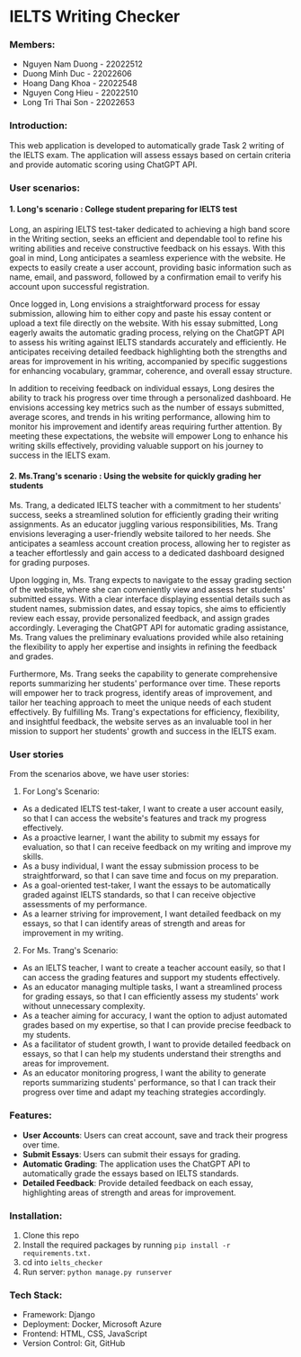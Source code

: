 # IELTS Writing Checker
### Members: 

- Nguyen Nam Duong - 22022512
- Duong Minh Duc - 22022606
- Hoang Dang Khoa - 22022548
- Nguyen Cong Hieu - 22022510
- Long Tri Thai Son - 22022653

### Introduction:
This web application is developed to automatically grade Task 2 writing of the IELTS exam. The application will assess essays based on certain criteria and provide automatic scoring using ChatGPT API.

### User scenarios:
#### 1. Long's scenario : College student preparing for IELTS test
Long, an aspiring IELTS test-taker dedicated to achieving a high band score in the Writing section, seeks an efficient and dependable tool to refine his writing abilities and receive constructive feedback on his essays. With this goal in mind, Long anticipates a seamless experience with the website. He expects to easily create a user account, providing basic information such as name, email, and password, followed by a confirmation email to verify his account upon successful registration.

Once logged in, Long envisions a straightforward process for essay submission, allowing him to either copy and paste his essay content or upload a text file directly on the website. With his essay submitted, Long eagerly awaits the automatic grading process, relying on the ChatGPT API to assess his writing against IELTS standards accurately and efficiently. He anticipates receiving detailed feedback highlighting both the strengths and areas for improvement in his writing, accompanied by specific suggestions for enhancing vocabulary, grammar, coherence, and overall essay structure.

In addition to receiving feedback on individual essays, Long desires the ability to track his progress over time through a personalized dashboard. He envisions accessing key metrics such as the number of essays submitted, average scores, and trends in his writing performance, allowing him to monitor his improvement and identify areas requiring further attention. By meeting these expectations, the website will empower Long to enhance his writing skills effectively, providing valuable support on his journey to success in the IELTS exam.

#### 2. Ms.Trang's scenario : Using the website for quickly grading her students
Ms. Trang, a dedicated IELTS teacher with a commitment to her students' success, seeks a streamlined solution for efficiently grading their writing assignments. As an educator juggling various responsibilities, Ms. Trang envisions leveraging a user-friendly website tailored to her needs. She anticipates a seamless account creation process, allowing her to register as a teacher effortlessly and gain access to a dedicated dashboard designed for grading purposes.

Upon logging in, Ms. Trang expects to navigate to the essay grading section of the website, where she can conveniently view and assess her students' submitted essays. With a clear interface displaying essential details such as student names, submission dates, and essay topics, she aims to efficiently review each essay, provide personalized feedback, and assign grades accordingly. Leveraging the ChatGPT API for automatic grading assistance, Ms. Trang values the preliminary evaluations provided while also retaining the flexibility to apply her expertise and insights in refining the feedback and grades.

Furthermore, Ms. Trang seeks the capability to generate comprehensive reports summarizing her students' performance over time. These reports will empower her to track progress, identify areas of improvement, and tailor her teaching approach to meet the unique needs of each student effectively. By fulfilling Ms. Trang's expectations for efficiency, flexibility, and insightful feedback, the website serves as an invaluable tool in her mission to support her students' growth and success in the IELTS exam.

### User stories
From the scenarios above, we have user stories:
1. For Long's Scenario:
- As a dedicated IELTS test-taker, I want to create a user account easily, so that I can access the website's features and track my progress effectively.
- As a proactive learner, I want the ability to submit my essays for evaluation, so that I can receive feedback on my writing and improve my skills.
- As a busy individual, I want the essay submission process to be straightforward, so that I can save time and focus on my preparation.
- As a goal-oriented test-taker, I want the essays to be automatically graded against IELTS standards, so that I can receive objective assessments of my performance.
- As a learner striving for improvement, I want detailed feedback on my essays, so that I can identify areas of strength and areas for improvement in my writing.

2. For Ms. Trang's Scenario:
- As an IELTS teacher, I want to create a teacher account easily, so that I can access the grading features and support my students effectively.
- As an educator managing multiple tasks, I want a streamlined process for grading essays, so that I can efficiently assess my students' work without unnecessary complexity.
- As a teacher aiming for accuracy, I want the option to adjust automated grades based on my expertise, so that I can provide precise feedback to my students.
- As a facilitator of student growth, I want to provide detailed feedback on essays, so that I can help my students understand their strengths and areas for improvement.
- As an educator monitoring progress, I want the ability to generate reports summarizing students' performance, so that I can track their progress over time and adapt my teaching strategies accordingly.

### Features:
- **User Accounts**: Users can creat account, save and track their progress over time.
- **Submit Essays**: Users can submit their essays for grading.
- **Automatic Grading**: The application uses the ChatGPT API to automatically grade the essays based on IELTS standards.
- **Detailed Feedback**: Provide detailed feedback on each essay, highlighting areas of strength and areas for improvement.

### Installation:
1. Clone this repo
2. Install the required packages by running ```pip install -r requirements.txt.```
3. cd  into ```ielts_checker```
4. Run server: ```python manage.py runserver```

### Tech Stack:
- Framework: Django
- Deployment: Docker, Microsoft Azure
- Frontend: HTML, CSS, JavaScript
- Version Control: Git, GitHub
